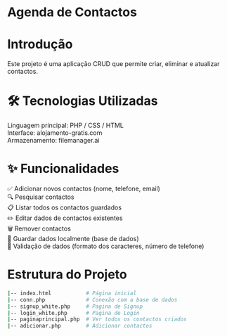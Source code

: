 # Agenda de Contactos

# Introdução
Este projeto é uma aplicação CRUD que permite criar, eliminar e atualizar contactos.

# 🛠️ Tecnologias Utilizadas
Linguagem principal: PHP / CSS / HTML  
Interface: alojamento-gratis.com  
Armazenamento: filemanager.ai   

# ✨ Funcionalidades
✅ Adicionar novos contactos (nome, telefone, email)  
🔍 Pesquisar contactos    
📋 Listar todos os contactos guardados  
✏️ Editar dados de contactos existentes  
🗑️ Remover contactos  
💾 Guardar dados localmente (base de dados)  
🔐 Validação de dados (formato dos caracteres, número de telefone)    


# Estrutura do Projeto  

```bash
|-- index.html           # Página inicial  
|-- conn.php             # Conexão com a base de dados 
|-- signup_white.php     # Pagina de Signup
|-- login_white.php      # Pagina de Login  
|-- paginaprincipal.php  # Ver todos os contactos criados  
|-- adicionar.php        # Adicionar contactos   
```
